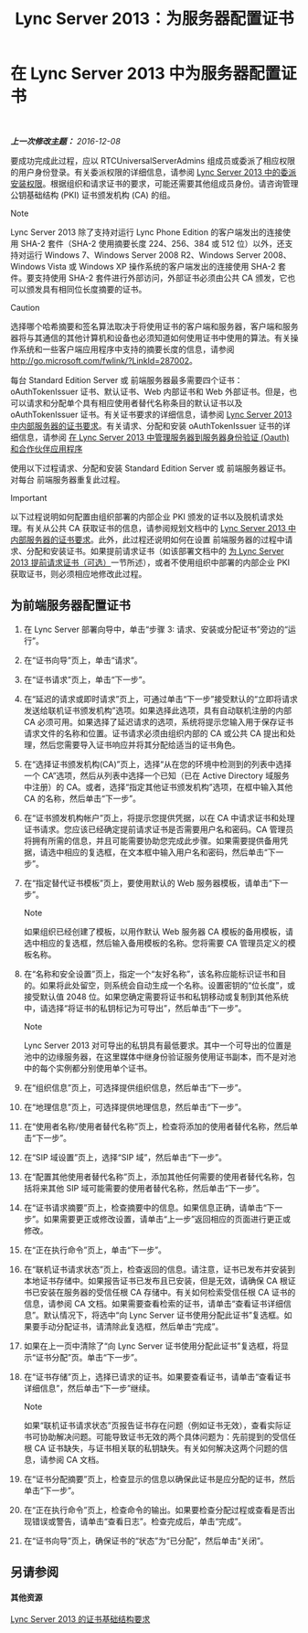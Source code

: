 ﻿---
title: Lync Server 2013：为服务器配置证书
TOCTitle: 为服务器配置证书
ms:assetid: e12e59b5-a146-4859-86ec-cabfc198c7b5
ms:mtpsurl: https://technet.microsoft.com/zh-cn/library/Gg398995(v=OCS.15)
ms:contentKeyID: 49314523
ms.date: 12/10/2016
mtps_version: v=OCS.15
ms.translationtype: HT
---

# 在 Lync Server 2013 中为服务器配置证书

 

_**上一次修改主题：** 2016-12-08_

要成功完成此过程，应以 RTCUniversalServerAdmins 组成员或委派了相应权限的用户身份登录。有关委派权限的详细信息，请参阅 [Lync Server 2013 中的委派安装权限](lync-server-2013-delegate-setup-permissions.md)。根据组织和请求证书的要求，可能还需要其他组成员身份。请咨询管理公钥基础结构 (PKI) 证书颁发机构 (CA) 的组。

> [!NOTE]  
> Lync Server 2013 除了支持对运行 Lync Phone Edition 的客户端发出的连接使用 SHA-2 套件（SHA-2 使用摘要长度 224、256、384 或 512 位）以外，还支持对运行 Windows 7、Windows Server 2008 R2、Windows Server 2008、Windows Vista 或 Windows XP 操作系统的客户端发出的连接使用 SHA-2 套件。要支持使用 SHA-2 套件进行外部访问，外部证书必须由公共 CA 颁发，它也可以颁发具有相同位长度摘要的证书。



> [!CAUTION]
> 选择哪个哈希摘要和签名算法取决于将使用证书的客户端和服务器，客户端和服务器将与其通信的其他计算机和设备也必须知道如何使用证书中使用的算法。有关操作系统和一些客户端应用程序中支持的摘要长度的信息，请参阅 <a href="http://go.microsoft.com/fwlink/?linkid=287002">http://go.microsoft.com/fwlink/?LinkId=287002</a>。


每台 Standard Edition Server 或 前端服务器最多需要四个证书：oAuthTokenIssuer 证书、默认证书、Web 内部证书和 Web 外部证书。但是，也可以请求和分配单个具有相应使用者替代名称条目的默认证书以及 oAuthTokenIssuer 证书。有关证书要求的详细信息，请参阅 [Lync Server 2013 中内部服务器的证书要求](lync-server-2013-certificate-requirements-for-internal-servers.md)。有关请求、分配和安装 oAuthTokenIssuer 证书的详细信息，请参阅 [在 Lync Server 2013 中管理服务器到服务器身份验证 (Oauth) 和合作伙伴应用程序](lync-server-2013-managing-server-to-server-authentication-oauth-and-partner-applications.md)

使用以下过程请求、分配和安装 Standard Edition Server 或 前端服务器证书。对每台 前端服务器重复此过程。

> [!IMPORTANT]  
> 以下过程说明如何配置由组织部署的内部企业 PKI 颁发的证书以及脱机请求处理。有关从公共 CA 获取证书的信息，请参阅规划文档中的 <a href="lync-server-2013-certificate-requirements-for-internal-servers.md">Lync Server 2013 中内部服务器的证书要求</a>。此外，此过程还说明如何在设置 前端服务器的过程中请求、分配和安装证书。如果提前请求证书（如该部署文档中的 <a href="lync-server-2013-request-certificates-in-advance-optional.md">为 Lync Server 2013 提前请求证书（可选）</a>一节所述），或者不使用组织中部署的内部企业 PKI 获取证书，则必须相应地修改此过程。


## 为前端服务器配置证书

1.  在 Lync Server 部署向导中，单击“步骤 3: 请求、安装或分配证书”旁边的“运行”。

2.  在“证书向导”页上，单击“请求”。

3.  在“证书请求”页上，单击“下一步”。

4.  在“延迟的请求或即时请求”页上，可通过单击“下一步”接受默认的“立即将请求发送给联机证书颁发机构”选项。如果选择此选项，具有自动联机注册的内部 CA 必须可用。如果选择了延迟请求的选项，系统将提示您输入用于保存证书请求文件的名称和位置。证书请求必须由组织内部的 CA 或公共 CA 提出和处理，然后您需要导入证书响应并将其分配给适当的证书角色。

5.  在“选择证书颁发机构(CA)”页上，选择“从在您的环境中检测到的列表中选择一个 CA”选项，然后从列表中选择一个已知（已在 Active Directory 域服务 中注册）的 CA。或者，选择“指定其他证书颁发机构”选项，在框中输入其他 CA 的名称，然后单击“下一步”。

6.  在“证书颁发机构帐户”页上，将提示您提供凭据，以在 CA 中请求证书和处理证书请求。您应该已经确定提前请求证书是否需要用户名和密码。CA 管理员将拥有所需的信息，并且可能需要协助您完成此步骤。如果需要提供备用凭据，请选中相应的复选框，在文本框中输入用户名和密码，然后单击“下一步”。

7.  在“指定替代证书模板”页上，要使用默认的 Web 服务器模板，请单击“下一步”。
    
    > [!NOTE]  
    > 如果组织已经创建了模板，以用作默认 Web 服务器 CA 模板的备用模板，请选中相应的复选框，然后输入备用模板的名称。您将需要 CA 管理员定义的模板名称。
    


8.  在“名称和安全设置”页上，指定一个“友好名称”，该名称应能标识证书和目的。如果将此处留空，则系统会自动生成一个名称。设置密钥的“位长度”，或接受默认值 2048 位。如果您确定需要将证书和私钥移动或复制到其他系统中，请选择“将证书的私钥标记为可导出”，然后单击“下一步”。
    
    > [!NOTE]  
    > Lync Server 2013 对可导出的私钥具有最低要求。其中一个可导出的位置是池中的边缘服务器，在这里媒体中继身份验证服务使用证书副本，而不是对池中的每个实例都分别使用单个证书。
    


9.  在“组织信息”页上，可选择提供组织信息，然后单击“下一步”。

10. 在“地理信息”页上，可选择提供地理信息，然后单击“下一步”。

11. 在“使用者名称/使用者替代名称”页上，检查将添加的使用者替代名称，然后单击“下一步”。

12. 在“SIP 域设置”页上，选择“SIP 域”，然后单击“下一步”。

13. 在“配置其他使用者替代名称”页上，添加其他任何需要的使用者替代名称，包括将来其他 SIP 域可能需要的使用者替代名称，然后单击“下一步”。

14. 在“证书请求摘要”页上，检查摘要中的信息。如果信息正确，请单击“下一步”。如果需要更正或修改设置，请单击“上一步”返回相应的页面进行更正或修改。

15. 在“正在执行命令”页上，单击“下一步”。

16. 在“联机证书请求状态”页上，检查返回的信息。请注意，证书已发布并安装到本地证书存储中。如果报告证书已发布且已安装，但是无效，请确保 CA 根证书已安装在服务器的受信任根 CA 存储中。有关如何检索受信任根 CA 证书的信息，请参阅 CA 文档。如果需要查看检索的证书，请单击“查看证书详细信息”。默认情况下，将选中“向 Lync Server 证书使用分配此证书”复选框。如果要手动分配证书，请清除此复选框，然后单击“完成”。

17. 如果在上一页中清除了“向 Lync Server 证书使用分配此证书”复选框，将显示“证书分配”页。单击“下一步”。

18. 在“证书存储”页上，选择已请求的证书。如果要查看证书，请单击“查看证书详细信息”，然后单击“下一步”继续。
    
    > [!NOTE]  
    > 如果“联机证书请求状态”页报告证书存在问题（例如证书无效），查看实际证书可协助解决问题。可能导致证书无效的两个具体问题为：先前提到的受信任根 CA 证书缺失，与证书相关联的私钥缺失。有关如何解决这两个问题的信息，请参阅 CA 文档。
    


19. 在“证书分配摘要”页上，检查显示的信息以确保此证书是应分配的证书，然后单击“下一步”。

20. 在“正在执行命令”页上，检查命令的输出。如果要检查分配过程或查看是否出现错误或警告，请单击“查看日志”。检查完成后，单击“完成”。

21. 在“证书向导”页上，确保证书的“状态”为“已分配”，然后单击“关闭”。

## 另请参阅

#### 其他资源

[Lync Server 2013 的证书基础结构要求](lync-server-2013-certificate-infrastructure-requirements.md)

